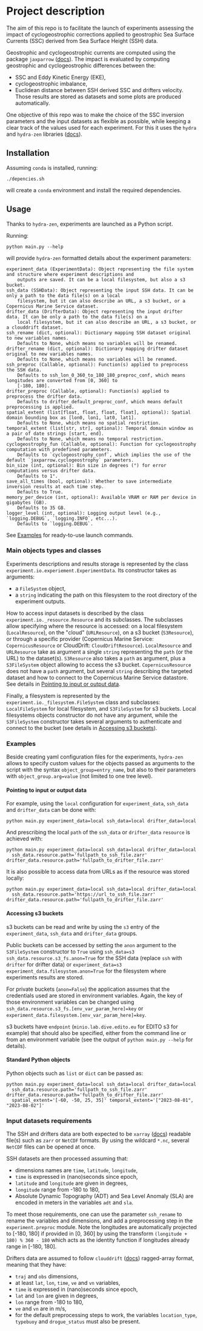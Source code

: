 # Project description

The aim of this repo is to facilitate the launch of experiments assessing the impact of cyclogeostrophic corrections 
applied to geostrophic Sea Surface Currents (SSC) derived from Sea Surface Height (SSH) data.

Geostrophic and cyclogeostrophic currents are computed using the package `jaxparrow` ([docs](https://jaxparrow.readthedocs.io/)).
The impact is evaluated by computing geostrophic and cyclogeostrophic differences between the:
- SSC and Eddy Kinetic Energy (EKE),
- cyclogeostrophic imbalance,
- Euclidean distance between SSH derived SSC and drifters velocity.
Those results are stored as datasets and some plots are produced automatically.

One objective of this repo was to make the choice of the SSC inversion parameters and the input datasets 
as flexible as possible, while keeping a clear track of the values used for each experiment.
For this it uses the `hydra` and `hydra-zen` libraries ([docs](https://mit-ll-responsible-ai.github.io/hydra-zen/)).

## Installation

Assuming `conda` is installed, running:
```shell
./depencies.sh
```
will create a `conda` environment and install the required dependencies.

## Usage

Thanks to `hydra-zen`, experiments are launched as a Python script.

Running:
```shell
python main.py --help
```
will provide `hydra-zen` formatted details about the experiment parameters:
```
experiment_data (ExperimentData): Object representing the file system and structure where experiment descriptions and
    outputs are saved. It can be a local filesystem, but also a s3 bucket.
ssh_data (SSHData): Object representing the input SSH data. It can be only a path to the data file(s) on a local 
    filesystem, but it can also describe an URL, a s3 bucket, or a Copernicus Marine Service dataset.
drifter_data (DrifterData): Object representing the input drifter data. It can be only a path to the data file(s) on a 
    local filesystem, but it can also describe an URL, a s3 bucket, or a clouddrift dataset.
ssh_rename (dict, optional): Dictionary mapping SSH dataset original to new variables names.
    Defaults to None, which means no variables will be renamed.
drifter_rename (dict, optional): Dictionary mapping drifter dataset original to new variables names.
    Defaults to None, which means no variables will be renamed.
ssh_preproc (Callable, optional): Function(s) applied to preprocess the SSH data.
    Defaults to ssh_lon_0_360_to_180_180_preproc_conf, which means longitudes are converted from [0, 360] to
    [-180, 180].
drifter_preproc (Callable, optional): Function(s) applied to preprocess the drifter data.
    Defaults to drifter_default_preproc_conf, which means default preprocessing is applied.
spatial_extent (list[float, float, float, float], optional): Spatial domain bounding box as [lon0, lon1, lat0, lat1].
    Defaults to None, which means no spatial restriction.
temporal_extent (list[str, str], optional): Temporal domain window as a pair of date strings [start, end].
    Defaults to None, which means no temporal restriction.
cyclogeostrophy_fun (Callable, optional): Function for cyclogeostrophy computation with predefined parameters.
    Defaults to `cyclogeostrophy_conf`, which implies the use of the default `jaxparrow.cyclogeostrophy` parameters.
bin_size (int, optional): Bin size in degrees (°) for error computations versus drifter data.
    Defaults to 1°.
save_all_times (bool, optional): Whether to save intermediate inversion results at each time step.
    Defaults to True.
memory_per_device (int, optional): Available VRAM or RAM per device in gigabytes (GB).
    Defaults to 35 GB.
logger_level (int, optional): Logging output level (e.g., `logging.DEBUG`, `logging.INFO`, etc...).
    Defaults to `logging.DEBUG`.
```

See [Examples](###Examples) for ready-to-use launch commands.

### Main objects types and classes

Experiments descriptions and results storage is represented by the class `experiment.io.experiement.ExperimentData`.
Its constructor takes as arguments:
- a `FileSystem` object,
- a `string` indicating the path on this filesystem to the root directory of the experiment outputs.

How to access input datasets is described by the class `experiment.io._resource.Resource` and its subclasses.
The subclasses allow specifying where the resource is accessed: on a local filesystem (`LocalResource`), 
on the "cloud" (`URLResource`), on a s3 bucket (`S3Resource`), or through a specific provider 
(Copernicus Marine Service: `CopernicusResource` or CloudDrift: `CloudDriftResource`).
`LocalResource` and `URLResource` take as argument a single `string` representing the `path` (or the URL) to the dataset(s).
`S3Resource` also takes a `path` as argument, plus a `S3FileSystem` object allowing to access the s3 bucket.
`CopernicusResource` does not have a `path` argument, but several `string` describing the targeted dataset 
and how to connect to the Copernicus Marine Service datastore. 
See details in [Pointing to input or output data](####Pointing-to-input-or-output-data).

Finally, a filesystem is represented by the `experiment.io._filesystem.FileSystem` class and subclasses: 
`LocalFileSystem` for local filesystem, and `S3FileSystem` for s3 buckets.
Local filesystems objects constructor do not have any argument, while the `S3FileSystem` constructor takes several 
arguments to authenticate and connect to the bucket (see details in [Accessing s3 buckets](####Accessing-s3-buckets)).

### Examples

Beside creating yaml configuration files for the experiments, `hydra-zen` allows to specify custom values for the 
objects passed as arguments to the script with the syntax `object_group=entry_name`, 
but also to their parameters with `object_group.arg=value` (not limited to one tree level).

#### Pointing to input or output data

For example, using the `local` configuration for `experiment_data`, `ssh_data` and `drifter_data` can be done with:
```shell
python main.py experiment_data=local ssh_data=local drifter_data=local
```
And prescribing the local `path` of the `ssh_data` or `drifter_data` `resource` is achieved with:
```shell
python main.py experiment_data=local ssh_data=local drifter_data=local 
  ssh_data.resource.path='fullpath_to_ssh_file.zarr' drifter_data.resource.path='fullpath_to_drifter_file.zarr'
```
It is also possible to access data from URLs as if the resource was stored locally:
```shell
python main.py experiment_data=local ssh_data=local drifter_data=local 
  ssh_data.resource.path='https://url_to_ssh_file.zarr' drifter_data.resource.path='fullpath_to_drifter_file.zarr'
```

#### Accessing s3 buckets

s3 buckets can be read and write by using the `s3` entry of the `experiment_data`, `ssh_data` and `drifter_data` groups.

Public buckets can be accessed by setting the `anon` argument to the `S3FileSystem` constructor to `True` using 
`ssh_data=s3 ssh_data.resource.s3_fs.anon=True` for the SSH data (replace `ssh` with `drifter` for drifter data)
or `experiment_data=s3 experiment_data.filesystem.anon=True` for the filesystem where experiments results are stored.

For private buckets (`anon=False`) the application assumes that the credentials used are stored in environment variables.
Again, the key of those environment variables can be changed using `ssh_data.resource.s3_fs.[env_var_param_here]=key` or 
`experiment_data.filesystem.[env_var_param_here]=key`.

s3 buckets have `endpoint` (`minio.lab.dive.edito.eu` for EDITO s3 for example) that should also be specified, 
either from the command line or from an environment variable (see the output of `python main.py --help` for details).

#### Standard Python objects

Python objects such as `list` or `dict` can be passed as:
```shell
python main.py experiment_data=local ssh_data=local drifter_data=local 
  ssh_data.resource.path='fullpath_to_ssh_file.zarr' drifter_data.resource.path='fullpath_to_drifter_file.zarr'
  spatial_extent='[-60, -50, 25, 35]' temporal_extent='["2023-08-01", "2023-08-02"]'
```

### Input datasets requirements

The SSH and drifters data are both expected to be `xarray` ([docs](https://docs.xarray.dev/)) readable file(s) such as `zarr` or `NetCDF` 
formats.
By using the wildcard `*.nc`, several `NetCDF` files can be opened at once.

SSH datasets are then processed assuming that:
- dimensions names are `time`, `latitude`, `longitude`,
- `time` is expressed in (nano)seconds since epoch,
- `latitude` and `longitude` are given in degrees,
- `longitude` range from -180 to 180,
- Absolute Dynamic Topography (ADT) and Sea Level Anomaly (SLA) are encoded in meters in the variables `adt` and `sla`.

To meet those requirements, one can use the parameter `ssh_rename` to rename the variables and dimensions, and add a 
preprocessing step in the `experiment.preproc` module.
Note the longitudes are automatically projected to [-180, 180] if provided in [0, 360] by using the transform 
`(longitude + 180) % 360 - 180` which acts as the identity function if longitudes already range in [-180, 180].

Drifters data are assumed to follow `clouddrift` ([docs](https://clouddrift.org/)) ragged-array format, meaning that they have:
- `traj` and `obs` dimensions,
- at least `lat`, `lon`, `time`, `ve` and `vn` variables,
- `time` is expressed in (nano)seconds since epoch,
- `lat` and `lon` are given in degrees,
- `lon` range from -180 to 180,
- `ve` and `vn` are in m/s,
- for the default preprocessing steps to work, the variables `location_type`, `typebuoy` and `drogue_status` 
must also be present.
